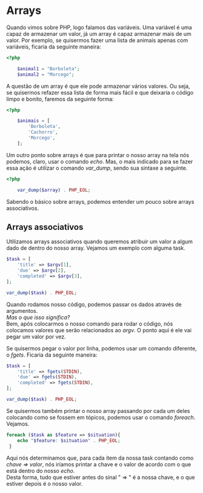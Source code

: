 # Arrays
Quando vimos sobre PHP, logo falamos das variáveis. Uma variável é uma capaz de armazenar um valor, já um array é capaz armazenar mais de um valor. Por exemplo, se quisermos fazer uma lista de animais apenas com variáveis, ficaria da seguinte maneira:

```php
<?php

    $animal1 = "Borboleta";
    $animal2 = "Morcego";
```

A questão de um array é que ele pode armazenar vários valores. Ou seja, se quisermos refazer essa lista de forma mais fácil e que deixaria o código limpo e bonito, faremos da seguinte forma:

```php
<?php

    $animais = [
        'Borboleta',
        'Cachorro',
        'Morcego',
    ];
```

Um outro ponto sobre arrays é que para printar o nosso array na tela nós podemos, claro, usar o comando *echo*. Mas, o mais indicado para se fazer essa ação é utilizar o comando *var_dump*, sendo sua sintaxe a seguinte.

```php
<?php

    var_dump($array) . PHP_EOL;
```

Sabendo o básico sobre arrays, podemos entender um pouco sobre arrays associativos.

## **Arrays associativos**
Utilizamos arrays associativos quando queremos atribuir um valor a algum dado de dentro do nosso array. Vejamos um exemplo com alguma task.

```php
$task = [
    'title' => $argv[1],
    'due' => $argv[2],
    'completed' => $argv[3],
];

var_dump($task) . PHP_EOL;
```

Quando rodamos nosso código, podemos passar os dados através de argumentos.  
*Mas o que isso significa?*  
Bem, após colocarmos o nosso comando para rodar o código, nós colocamos valores que serão relacionados ao *argv*. O ponto aqui é ele vai pegar um valor por vez.  

Se quisermos pegar o valor por linha, podemos usar um comando diferente, o *fgets*. Ficaria da seguinte maneira:  

```php
$task = [
    'title' => fgets(STDIN),
    'due' => fgets(STDIN),
    'completed' => fgets(STDIN),
];

var_dump($task) . PHP_EOL;
```

Se quisermos também printar o nosso array passando por cada um deles colocando como se fossem em tópicos, podemos usar o comando *foreach*. Vejamos.

```php
foreach ($task as $feature => $situation){
    echo "$feature: $situation" . PHP_EOL;
 } 
 ```

Aqui nós determinamos que, para cada item da nossa task contando como *chave => valor*, nós iríamos printar a chave e o valor de acordo com o que está dentro do nosso *echo*.  
Desta forma, tudo que estiver antes do sinal " => " é a nossa chave, e o que estiver depois é o nosso valor.